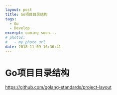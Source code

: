 ```yaml
---
layout: post
title: Go项目目录结构
tags:
  - Go
  - Develop
excerpt: coming soon...
# photos:
#   - my_photo_url
date: 2018-11-09 16:36:41
---
```


# Go项目目录结构

<https://github.com/golang-standards/project-layout>